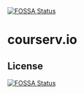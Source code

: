 [![FOSSA Status](https://app.fossa.com/api/projects/git%2Bgithub.com%2Fprevplan%2Fcourserv.io.svg?type=shield)](https://app.fossa.com/projects/git%2Bgithub.com%2Fprevplan%2Fcourserv.io?ref=badge_shield)

# courserv.io

## License
[![FOSSA Status](https://app.fossa.com/api/projects/git%2Bgithub.com%2Fprevplan%2Fcourserv.io.svg?type=large)](https://app.fossa.com/projects/git%2Bgithub.com%2Fprevplan%2Fcourserv.io?ref=badge_large)